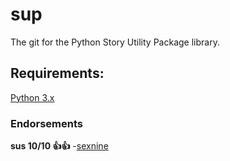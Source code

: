 # sup
The git for the Python Story Utility Package library. 

## Requirements:
[Python 3.x](https://www.python.org/downloads/)


### Endorsements
**sus 10/10 👍👍** -[sexnine](https://github.com/sexnine)
